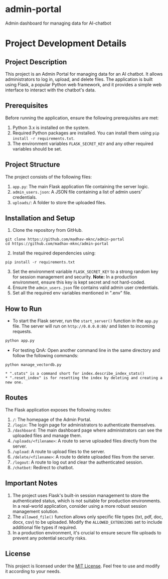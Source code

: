 # admin-portal
Admin dashboard for managing data for AI-chatbot


# Project Development Details

## Project Description
This project is an Admin Portal for managing data for an AI chatbot. It allows administrators to log in, upload, and delete files. The application is built using Flask, a popular Python web framework, and it provides a simple web interface to interact with the chatbot's data.

## Prerequisites
Before running the application, ensure the following prerequisites are met:

1. Python 3.x is installed on the system.
2. Required Python packages are installed. You can install them using `pip install -r requirements.txt`.
3. The environment variables `FLASK_SECRET_KEY` and any other required variables should be set.

## Project Structure
The project consists of the following files:

1. `app.py`: The main Flask application file containing the server logic.
2. `admin_users.json`: A JSON file containing a list of admin users' credentials.
3. `uploads/`: A folder to store the uploaded files.

## Installation and Setup
1. Clone the repository from GitHub.

```(bash)
git clone https://github.com/madhav-mknc/admin-portal
cd https://github.com/madhav-mknc/admin-portal
```
2. Install the required dependencies using:
```(bash)
pip install -r requirements.txt
```
3. Set the environment variable `FLASK_SECRET_KEY` to a strong random key for session management and security. **Note:** In a production environment, ensure this key is kept secret and not hard-coded.
4. Ensure the `admin_users.json` file contains valid admin user credentials.
5. Set all the required env variables mentioned in ".env" file.

## How to Run
- To start the Flask server, run the `start_server()` function in the `app.py` file. The server will run on `http://0.0.0.0:80/` and listen to incoming requests.

```bash
python app.py
```

- For testing QnA: Open another command line in the same directory and follow the following commands:
```(bash)
python manage_vectordb.py
```

    * ".stats" is a command short for index.describe_index_stats()
    * ".reset_index" is for resetting the index by deleting and creating a new one.

## Routes
The Flask application exposes the following routes:

1. `/`: The homepage of the Admin Portal.
2. `/login`: The login page for administrators to authenticate themselves.
3. `/dashboard`: The main dashboard page where administrators can see the uploaded files and manage them.
4. `/uploads/<filename>`: A route to serve uploaded files directly from the server.
5. `/upload`: A route to upload files to the server.
6. `/delete/<filename>`: A route to delete uploaded files from the server.
7. `/logout`: A route to log out and clear the authenticated session.
8. `/chatbot`: Redirect to chatbot.

## Important Notes
1. The project uses Flask's built-in session management to store the authenticated status, which is not suitable for production environments. In a real-world application, consider using a more robust session management solution.
2. The `allowed_file()` function allows only specific file types (txt, pdf, doc, docx, csv) to be uploaded. Modify the `ALLOWED_EXTENSIONS` set to include additional file types if required.
3. In a production environment, it's crucial to ensure secure file uploads to prevent any potential security risks.

## License
This project is licensed under the [MIT License](LICENSE). Feel free to use and modify it according to your needs.